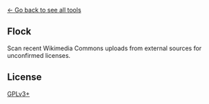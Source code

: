[← Go back to see all tools](https://github.com/MarcoFalke/wiki-java-tools#wiki-tools)

## Flock
Scan recent Wikimedia Commons uploads from external sources for unconfirmed licenses.

## License
[GPLv3+](COPYING.GPL)
